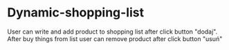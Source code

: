# Dynamic-shopping-list

User can write and add product to shopping list after click button "dodaj".
After buy things from list user can remove product after click button "usuń" 
